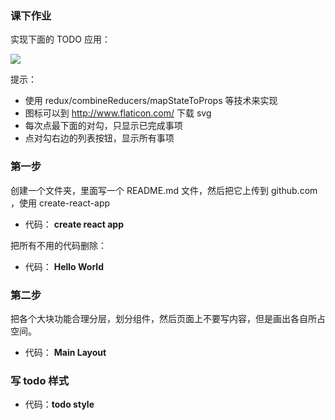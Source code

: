 ### 课下作业

实现下面的 TODO 应用：

![](http://digicity-1253322599.costj.myqcloud.com/todo.png)

提示：

- 使用 redux/combineReducers/mapStateToProps 等技术来实现
- 图标可以到  http://www.flaticon.com/ 下载 svg
- 每次点最下面的对勾，只显示已完成事项
- 点对勾右边的列表按钮，显示所有事项

### 第一步

创建一个文件夹，里面写一个 README.md 文件，然后把它上传到 github.com ，使用 create-react-app


- 代码： **create react app**

把所有不用的代码删除：

- 代码： **Hello World**


### 第二步

把各个大块功能合理分层，划分组件，然后页面上不要写内容，但是画出各自所占空间。

- 代码： **Main Layout**

### 写 todo 样式

- 代码：**todo style**

